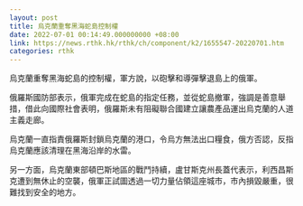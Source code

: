 ```yaml
---
layout: post
title: 烏克蘭重奪黑海蛇島控制權
date: 2022-07-01 00:14:49.000000000 +08:00
link: https://news.rthk.hk/rthk/ch/component/k2/1655547-20220701.htm
categories: rthk
---
```


烏克蘭重奪黑海蛇島的控制權，軍方說，以砲擊和導彈擊退島上的俄軍。

俄羅斯國防部表示，俄軍完成在蛇島的指定任務，並從蛇島撤軍，強調是善意舉措，借此向國際社會表明，俄羅斯未有阻礙聯合國建立讓農產品運出烏克蘭的人道主義走廊。

烏克蘭一直指責俄羅斯封鎖烏克蘭的港口，令烏方無法出口糧食，俄方否認，反指烏克蘭應該清理在黑海沿岸的水雷。

另一方面，烏克蘭東部頓巴斯地區的戰鬥持續，盧甘斯克州長蓋代表示，利西昌斯克遭到無休止的空襲，俄軍正試圖透過一切力量佔領這座城市，市內損毀嚴重，很難找到安全的地方。
